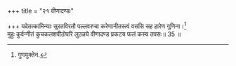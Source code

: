 +++
title = "२१ वीणादण्डः"

+++
यदेतत्कामिन्याः सुरतविरतौ पल्लवरुचा करेणानीतस्त्वं वससि सह हारेण गुणिना।[^1]  
मुहुः कुर्वन्गीतं कुचकलशपीठोपरि लुठन्नये वीणादण्ड प्रकटय फलं कस्य तपसः॥ 35 ॥  
  
[^1]: गुणयुक्तेन.
